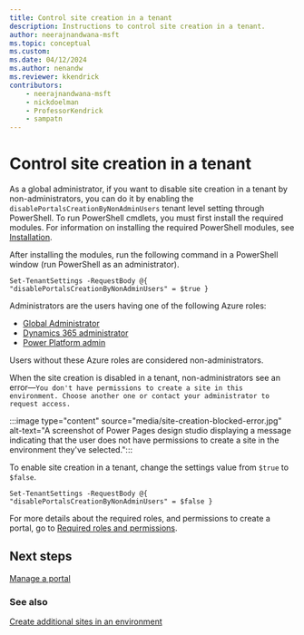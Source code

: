 ```yaml
---
title: Control site creation in a tenant
description: Instructions to control site creation in a tenant.
author: neerajnandwana-msft
ms.topic: conceptual
ms.custom: 
ms.date: 04/12/2024
ms.author: nenandw
ms.reviewer: kkendrick
contributors:
    - neerajnandwana-msft
    - nickdoelman
    - ProfessorKendrick
    - sampatn
---
```


# Control site creation in a tenant

As a global administrator, if you want to disable site creation in a tenant by non-administrators, you can do it by enabling the `disablePortalsCreationByNonAdminUsers` tenant level setting through PowerShell. To run PowerShell cmdlets, you must first install the required modules. For information on installing the required PowerShell modules, see [Installation](/power-platform/admin/powerapps-powershell#installation).

After installing the modules, run the following command in a PowerShell window (run PowerShell as an administrator).

```
Set-TenantSettings -RequestBody @{ "disablePortalsCreationByNonAdminUsers" = $true }
```

Administrators are the users having one of the following Azure roles:

- [Global Administrator](admin/portal-admin-roles.md#global-administrator)
- [Dynamics 365 administrator](admin/portal-admin-roles.md#dynamics-365-administrator)
- [Power Platform admin](admin/portal-admin-roles.md#power-platform-administrator)

Users without these Azure roles are considered non-administrators.

When the site creation is disabled in a tenant, non-administrators see an error&mdash;`You don't have permissions to create a site in this environment. Choose another one or contact your administrator to request access.`

:::image type="content" source="media/site-creation-blocked-error.jpg" alt-text="A screenshot of Power Pages design studio displaying a message indicating that the user does not have permissions to create a site in the environment they've selected.":::

To enable site creation in a tenant, change the settings value from `$true` to `$false`.

```
Set-TenantSettings -RequestBody @{ "disablePortalsCreationByNonAdminUsers" = $false }
```

For more details about the required roles, and permissions to create a portal, go to [Required roles and permissions](admin/portal-admin-roles.md#required-roles-and-permissions).

## Next steps

[Manage a portal](manage-existing-portals.md)

### See also

[Create additional sites in an environment](create-additional-sites.md) <br />
